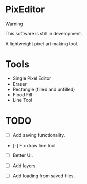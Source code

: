 # PixEditor
> [!WARNING]
> This software is still in development.

A lightweight pixel art making tool.


# Tools 
- Single Pixel Editor
- Eraser
- Rectangle (filled and unfilled)
- Flood Fill 
- Line Tool

# TODO
- [ ] Add saving functionality.
- [-] Fix draw line tool.
- [ ] Better UI.
- [ ] Add layers.
- [ ] Add loading from saved files.

